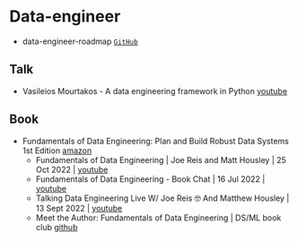 # Data-engineer

- data-engineer-roadmap [`GitHub`](https://github.com/datastacktv/data-engineer-roadmap)
## Talk
- Vasileios Mourtakos - A data engineering framework in Python [youtube](https://youtu.be/NWJ5LoV58Ps)
## Book
- Fundamentals of Data Engineering: Plan and Build Robust Data Systems 1st Edition [amazon](https://www.amazon.com/Fundamentals-Data-Engineering-Robust-Systems/dp/1098108302)
  - Fundamentals of Data Engineering | Joe Reis and Matt Housley | 25 Oct 2022 | [youtube](https://youtu.be/mPSzL8Lurs0)
  - Fundamentals of Data Engineering - Book Chat | 16 Jul 2022 | [youtube](https://www.youtube.com/live/QavWnLY-Zsg?feature=share)
  - Talking Data Engineering Live W/ Joe Reis 🤓 And Matthew Housley | 13 Sept 2022 | [youtube](https://www.youtube.com/live/tlUP39Gfp0U?feature=share)
  - Meet the Author: Fundamentals of Data Engineering | DS/ML book club [github](https://youtu.be/UtAcCO-aNec)
